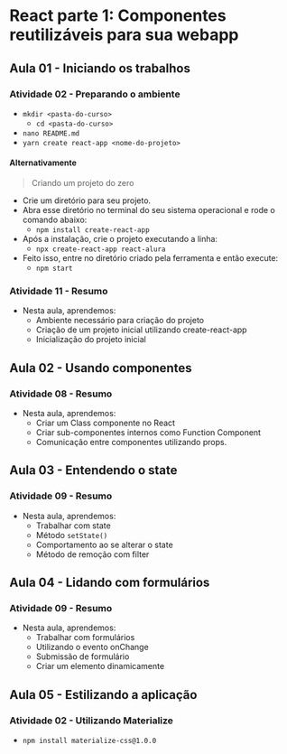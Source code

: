 # React parte 1: Componentes reutilizáveis para sua webapp

## Aula 01 - Iniciando os trabalhos

### Atividade 02 - Preparando o ambiente

- `mkdir <pasta-do-curso>`
  - `cd <pasta-do-curso>`
- `nano README.md`
- `yarn create react-app <nome-do-projeto>`

#### Alternativamente

> Criando um projeto do zero

- Crie um diretório para seu projeto.
- Abra esse diretório no terminal do seu sistema operacional e rode o comando abaixo:
  - `npm install create-react-app`
- Após a instalação, crie o projeto executando a linha:
  - `npx create-react-app react-alura`
- Feito isso, entre no diretório criado pela ferramenta e então execute:
  - `npm start`

### Atividade 11 - Resumo

- Nesta aula, aprendemos:
  - Ambiente necessário para criação do projeto
  - Criação de um projeto inicial utilizando create-react-app
  - Inicialização do projeto inicial

## Aula 02 - Usando componentes

### Atividade 08 - Resumo

- Nesta aula, aprendemos:
  - Criar um Class componente no React
  - Criar sub-componentes internos como Function Component
  - Comunicação entre componentes utilizando props.

## Aula 03 - Entendendo o state

### Atividade 09 - Resumo

- Nesta aula, aprendemos:
  - Trabalhar com state
  - Método `setState()`
  - Comportamento ao se alterar o state
  - Método de remoção com filter

## Aula 04 - Lidando com formulários

### Atividade 09 - Resumo

- Nesta aula, aprendemos:
  - Trabalhar com formulários
  - Utilizando o evento onChange
  - Submissão de formulário
  - Criar um elemento dinamicamente

## Aula 05 - Estilizando a aplicação

### Atividade 02 - Utilizando Materialize

- `npm install materialize-css@1.0.0`